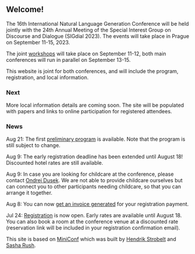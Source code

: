 ## Welcome!

The 16th International Natural Language Generation Conference
will be held jointly with the 24th Annual Meeting of the Special Interest Group on Discourse and Dialogue (SIGdial 2023).
The events will take place in Prague on September 11-15, 2023.

The joint [workshops](workshops.html) will take place on September 11-12, both main conferences will run in parallel on September 13-15.

This website is joint for both conferences, and will include the program, registration, and local information.


### Next

More local information details are coming soon. The site will be populated with papers and links to online participation for registered attendees.


### News


Aug 21: The first [preliminary program](calendar.html) is available. Note that the program is still subject to change.

Aug 9: The early registration deadline has been extended until August 18! Discounted hotel rates are still available.

Aug 9: In case you are looking for childcare at the conference, please contact [Ondrej Dusek](https://ufal.mff.cuni.cz/ondrej-dusek). We are not able to provide childcare ourselves but can connect you to other participants needing childcare, so that you can arrange it together.

Aug 8: You can now [get an invoice generated](invoice.html) for your registration payment.

Jul 24: [Registration](registration.html) is now open. Early rates are available until August 18. You can also book a room at the conference venue at a discounted rate (reservation link will be included in your registration confirmation email).


This site is based on [MiniConf](https://github.com/Mini-Conf/Mini-Conf) which was built by [Hendrik Strobelt](http://twitter.com/hen_str) and [Sasha Rush](http://twitter.com/srush_nlp).

